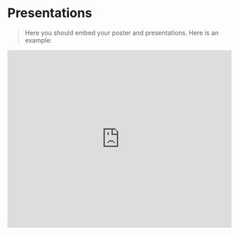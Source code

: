 # Presentations

> Here you should embed your poster and presentations. Here is an example:

<iframe src="https://docs.google.com/gview?url=https://github.com/shervinazadi/spatial_computing_project_template/blob/master/docs/pdf/SpatialComputing.pdf?raw=true&embedded=true" style="width:100%; height:400px;" frameborder="0"></iframe>
